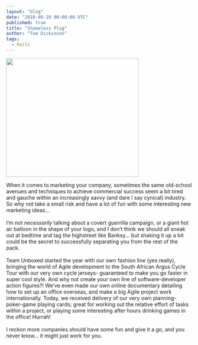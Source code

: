 ```yaml
---
layout: "blog"
date: "2010-09-29 00:00:00 UTC"
published: true
title: "Shameless Plug"
author: "Tom Dickinson"
tags:
  - Rails
---
```


<p><img alt="" height="321" src="/uploads/Image/Plug%20Smaller.jpg" width="358" /></p>

<p>When it comes to marketing your company, sometimes the same old-school avenues and techniques to achieve commercial success seem a bit tired and gauche within an increasingly savvy (and dare I say cynical) industry. So why not take a small risk and have a lot of fun with some interesting new marketing ideas...<br />
<br />
I&rsquo;m not <em>necessarily</em> talking about a covert guerrilla campaign, or a giant hot air balloon in the shape of your logo, and I don&rsquo;t think we should all sneak out at bedtime and tag the highstreet like Banksy... but shaking it up a bit could be the secret to successfully separating you from the rest of the pack.<br />
<br />
Team Unboxed started the year with our own fashion line (yes really), bringing the world of Agile development to the South African Argus Cycle Tour with our very own cycle jerseys- guaranteed to make you go faster in super cool style. And why not create your own line of software-developer action figures?! We&rsquo;ve even made our own online documentary detailing how to set up an office overseas, and make a big Agile project work internationally. Today, we received delivery of our very own planning-poker-game playing cards; great for working out the relative effort of tasks within a project, or playing some interesting after hours drinking games in the office! Hurrah!<br />
<br />
I reckon more companies should have some fun and give it a go, and you never know... it might just work for you.<br />
<br />
